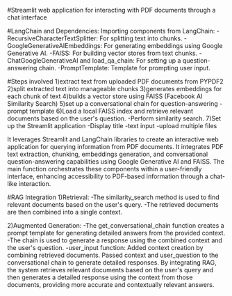 #Streamlit web application for interacting with PDF documents through a chat interface

#LangChain and Dependencies: Importing components from LangChain:
-RecursiveCharacterTextSplitter: For splitting text into chunks.
-GoogleGenerativeAIEmbeddings: For generating embeddings using Google Generative AI.
-FAISS: For building vector stores from text chunks.
-ChatGoogleGenerativeAI and load_qa_chain: For setting up a question-answering chain.
-PromptTemplate: Template for prompting user input.

 
#Steps involved
1)extract text from uploaded PDF documents from PYPDF2
2)split extracted text into manageable chunks
3)generates embeddings for each chunk of text
4)builds a vector store using FAISS (Facebook AI Similarity Search)
5)set up a conversational chain for question-answering
-prompt template
6)Load a local FAISS index  and retrieve relevant documents based on the user's question.
 -Perform similarity search.
7)Set up the Streamlit application
  -Display title
  -text input
  -upload multiple files
 


It leverages Streamlit and LangChain libraries to create an interactive web application for querying information from PDF documents. It integrates PDF text extraction, chunking, embeddings generation, and conversational question-answering capabilities using Google Generative AI and FAISS. The main function orchestrates these components within a user-friendly interface, enhancing accessibility to PDF-based information through a chat-like interaction.

#RAG Integration
1)Retrieval:
-The similarity_search method is used to find relevant documents  based on the user's query.
-The retrieved documents are then combined into a single context.

2)Augmented Generation:
-The get_conversational_chain function creates a prompt template for generating detailed answers from the provided context.
-The chain is used to generate a response using the combined context and the user's question.
-user_input function:
Added context creation by combining retrieved documents.
Passed context and user_question to the conversational chain to generate detailed responses.
By integrating RAG, the system retrieves relevant documents based on the user's query and then generates a detailed response using the context from those documents, providing more accurate and contextually relevant answers.
